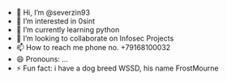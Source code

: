 - 👋 Hi, I’m @severzin93
- 👀 I’m interested in 0sint
- 🌱 I’m currently learning python
- 💞️ I’m looking to collaborate on Infosec Projects
- 📫 How to reach me phone no. +79168100032
- 😄 Pronouns: ...
- ⚡ Fun fact: i have a dog breed WSSD, his name FrostMourne

<!---
severzin93/severzin93 is a ✨ special ✨ repository because its `README.md` (this file) appears on your GitHub profile.
You can click the Preview link to take a look at your changes.
--->
